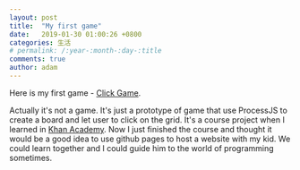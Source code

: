 ```yaml
---
layout: post
title:  "My first game"
date:   2019-01-30 01:00:26 +0800
categories: 生活
# permalink: /:year-:month-:day-:title
comments: true
author: adam
---
```

Here is my first game - [Click Game][click-game].

Actually it's not a game. It's just a prototype of game that use ProcessJS to create a board and let user to click on the grid. It's a course project when I learned in [Khan Academy][khan-academy]. Now I just finished the course and thought it would be a good idea to use github pages to host a website with my kid. We could learn together and I could guide him to the world of programming sometimes.

[click-game]: https://shincar.github.io/games/ClickGame.html
[khan-academy]: https://www.khanacademy.org/computing/computer-programming/programming"
